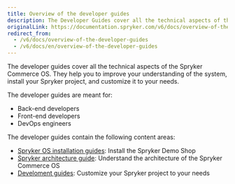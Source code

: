 ```yaml
---
title: Overview of the developer guides
description: The Developer Guides cover all the technical aspects of the Spryker Commece Operating System, and is tailored for back-end, front-end and theme developers.
originalLink: https://documentation.spryker.com/v6/docs/overview-of-the-developer-guides
redirect_from:
  - /v6/docs/overview-of-the-developer-guides
  - /v6/docs/en/overview-of-the-developer-guides
---
```


The developer guides cover all the technical aspects of the Spryker Commerce OS. They help you to improve your understanding of the system, install your Spryker project, and customize it to your needs.

The developer guides are meant for:

* Back-end developers
* Front-end developers
* DevOps engineers

<!---To execute tasks from this guide, you should have in-depth knowledge of {technology} and be familiar with {technology}-->

The developer guides contain the following content areas:
* [Spryker OS installation guides](https://documentation.spryker.com/docs/about-installation ): Install the Spryker Demo Shop
* [Spryker architecture guide](https://documentation.spryker.com/docs/about-the-architecture-guide ): Understand the architecture of the Spryker Commerce OS
* [Develoment guides](https://documentation.spryker.com/docs/about-the-development-guide ): Customize your Spryker project to your needs
